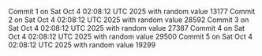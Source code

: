 Commit 1 on Sat Oct  4 02:08:12 UTC 2025 with random value 13177
Commit 2 on Sat Oct  4 02:08:12 UTC 2025 with random value 28592
Commit 3 on Sat Oct  4 02:08:12 UTC 2025 with random value 27387
Commit 4 on Sat Oct  4 02:08:12 UTC 2025 with random value 29500
Commit 5 on Sat Oct  4 02:08:12 UTC 2025 with random value 19299
